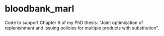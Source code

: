 # bloodbank_marl

Code to support Chapter 6 of my PhD thesis: "Joint optimization of replenishment and issuing policies for multiple products with substitution".
